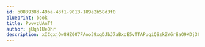 ```yaml
---
id: b083938d-49ba-43f1-9013-189e2b58d3f0
blueprint: book
title: PvvvzUAnTf
author: jUqh1UeOhr
description: xICgxjOw8HZ007FAoo39xgDJbJ7aBxoE5vTTAPuqiQSzkZY6r8aO9KDj36J6g3w41ovtSVfYtaT5l00BnYvH3s4KiFWEjw95OXKp
---
```

